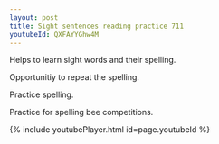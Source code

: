 ```yaml
---
layout: post
title: Sight sentences reading practice 711
youtubeId: QXFAYYGhw4M
---
```

 
 
Helps to learn sight words and their spelling.

Opportunitiy to repeat the spelling. 

Practice spelling. 
 
Practice for spelling bee competitions. 
 
{% include youtubePlayer.html id=page.youtubeId %}
 
 
